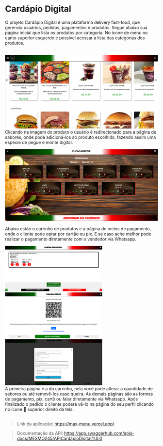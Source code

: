 
# Cardápio Digital

O projeto Cardápio Digital é uma plataforma delivery fast-food, que gerencia usuários, pedidos, pagamentos e produtos.
Segue abaixo sua página inicial que lista os produtos por categoria. No ícone de menu no canto superior esquerdo é possível acessar a lista das categorias dos produtos.

<br><img src='./imgReadme/home.png' >
Clicando na imagem do produto o usuário é redirecionado para a página de sabores, onde pode adicioná-los ao produto escolhido, fazendo assim uma espécie de pegue e monte digital.

<img src='./imgReadme/sabores.png'>

Abaixo estão o carrinho de produtos e a página de meios de pagamento, onde o cliente pode optar por cartão ou pix. E se caso ache melhor pode realizar o pagamento diretamente com o vendedor via Whatsapp.

<img src='./imgReadme/carrinho.png' width='320'>
<img src='./imgReadme/finalizr_pedido.png' width='320'>
<img src='./imgReadme/finalizr_pedido_cartao.png' width='320'><br>
A primeira página é a do carrinho, nela você pode alterar a quantidade de sabores ou até removê-los caso queira. As demais páginas são as formas de pagamento, pix, cartõ ou falar diretamente via Whatsapp. Após finalizado o pedido o cliente poderá vê-lo na página do seu perfil clicando no ícone 👤 superior direito da tela.
<br><br>

>Link da aplicação: https://max-menu.vercel.app/

>Documentação da API: https://app.swaggerhub.com/apis-docs/MESMO245/APICardapioDigital/1.0.0  

